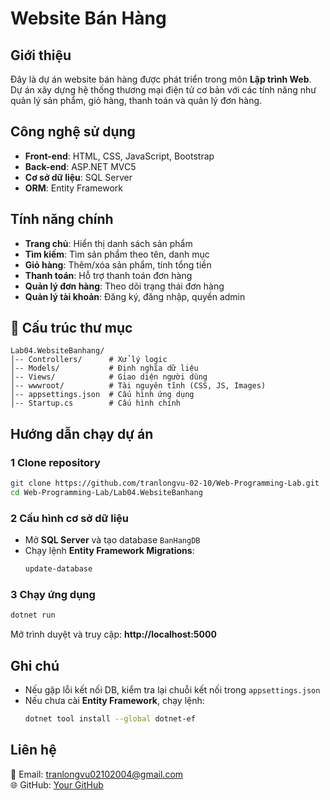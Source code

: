 #  Website Bán Hàng

##  Giới thiệu
Đây là dự án website bán hàng được phát triển trong môn **Lập trình Web**. Dự án xây dựng hệ thống thương mại điện tử cơ bản với các tính năng như quản lý sản phẩm, giỏ hàng, thanh toán và quản lý đơn hàng.

##  Công nghệ sử dụng
- **Front-end**: HTML, CSS, JavaScript, Bootstrap
- **Back-end**: ASP.NET MVC5
- **Cơ sở dữ liệu**: SQL Server
- **ORM**: Entity Framework

##  Tính năng chính
-  **Trang chủ**: Hiển thị danh sách sản phẩm
-  **Tìm kiếm**: Tìm sản phẩm theo tên, danh mục
-  **Giỏ hàng**: Thêm/xóa sản phẩm, tính tổng tiền
-  **Thanh toán**: Hỗ trợ thanh toán đơn hàng
-  **Quản lý đơn hàng**: Theo dõi trạng thái đơn hàng
-  **Quản lý tài khoản**: Đăng ký, đăng nhập, quyền admin

## 📂 Cấu trúc thư mục
```
Lab04.WebsiteBanhang/
│-- Controllers/      # Xử lý logic
│-- Models/           # Định nghĩa dữ liệu
│-- Views/            # Giao diện người dùng
│-- wwwroot/          # Tài nguyên tĩnh (CSS, JS, Images)
│-- appsettings.json  # Cấu hình ứng dụng
│-- Startup.cs        # Cấu hình chính
```

##  Hướng dẫn chạy dự án
### 1️ Clone repository
```sh
git clone https://github.com/tranlongvu-02-10/Web-Programming-Lab.git
cd Web-Programming-Lab/Lab04.WebsiteBanhang
```

### 2️ Cấu hình cơ sở dữ liệu
- Mở **SQL Server** và tạo database `BanHangDB`
- Chạy lệnh **Entity Framework Migrations**:
  ```sh
  update-database
  ```

### 3️ Chạy ứng dụng
```sh
dotnet run
```
Mở trình duyệt và truy cập: **http://localhost:5000**

##  Ghi chú
- Nếu gặp lỗi kết nối DB, kiểm tra lại chuỗi kết nối trong `appsettings.json`
- Nếu chưa cài **Entity Framework**, chạy lệnh:
  ```sh
  dotnet tool install --global dotnet-ef
  ```

##  Liên hệ
📧 Email: tranlongvu02102004@gmail.com  
🌐 GitHub: [Your GitHub](https://github.com/tranlongvu-02-10)



